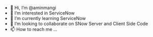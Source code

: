 - 👋 Hi, I’m @aminmangi
- 👀 I’m interested in ServiceNow
- 🌱 I’m currently learning ServiceNow
- 💞️ I’m looking to collaborate on SNow Server and Client Side Code
- 📫 How to reach me ...

<!---
aminmangi/aminmangi is a ✨ special ✨ repository because its `README.md` (this file) appears on your GitHub profile.
You can click the Preview link to take a look at your changes.
--->
